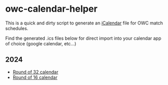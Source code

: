 # owc-calendar-helper

This is a quick and dirty script to generate an [iCalendar](https://en.wikipedia.org/wiki/ICalendar) file for OWC match schedules.

Find the generated .ics files below for direct import into your calendar app of choice (google calendar, etc...) 

## 2024

- [Round of 32 calendar](/calendars/2024/Round_of_32.ics)
- [Round of 16 calendar](/calendars/2024/Round_of_16.ics)

